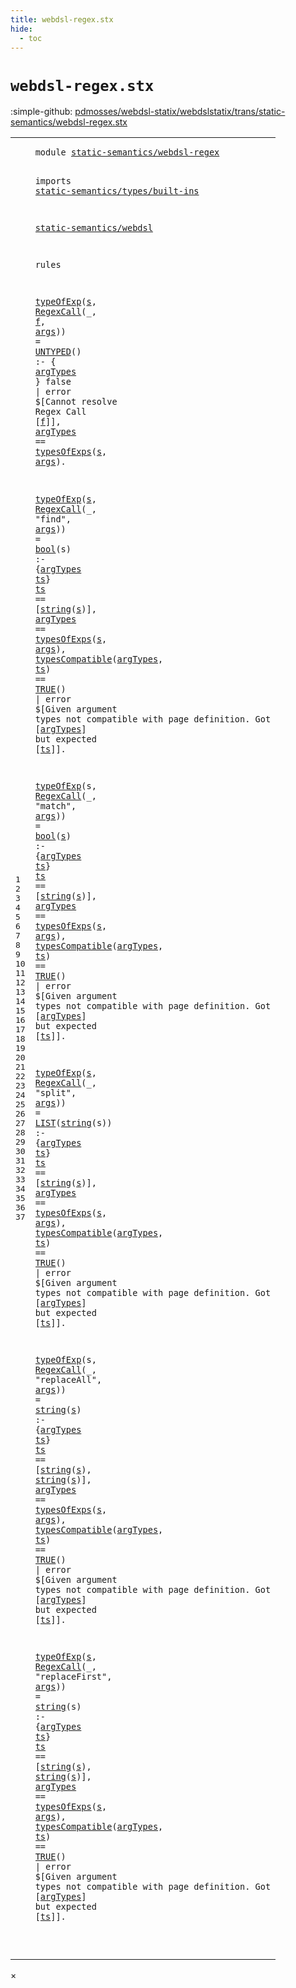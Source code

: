 ```yaml
---
title: webdsl-regex.stx
hide:
  - toc
---
```


# `webdsl-regex.stx`

:simple-github: [pdmosses/webdsl-statix/webdslstatix/trans/static-semantics/webdsl-regex.stx]

[pdmosses/webdsl-statix/webdslstatix/trans/static-semantics/webdsl-regex.stx]: https://github.com/pdmosses/webdsl-statix/blob/master/webdslstatix/trans/static-semantics/webdsl-regex.stx "The source file on GitHub"

<div class="stx"><table class="highlighttable"><tbody><tr><td class="linenos"><div class="linenodiv"><pre><span></span>1
2
3
4
5
6
7
8
9
10
11
12
13
14
15
16
17
18
19
20
21
22
23
24
25
26
27
28
29
30
31
32
33
34
35
36
37
</pre></div></td>
<td class="code"><pre><code><span class="keyword">module</span> <a href="../webdsl.stx/#static-semantics/webdsl-regex_20_3" id="static-semantics/webdsl-regex_1_8" title="Referenced at ../webdsl.stx line 20"><span class="token sort_Id">static-semantics/webdsl-regex</span></a>

<span class="keyword">imports</span>
  <a href="../types/built-ins.stx/#static-semantics/types/built-ins_1_8" id="static-semantics/types/built-ins_4_3" title="Defined at ../types/built-ins.stx line 1"><span class="token sort_Id">static-semantics/types/built-ins</span></a>

  <a href="../webdsl.stx/#static-semantics/webdsl_1_8" id="static-semantics/webdsl_6_3" title="Defined at ../webdsl.stx line 1"><span class="token sort_Id">static-semantics/webdsl</span></a>

<span class="keyword">rules</span>

  <a href="../webdsl.stx/#typeOfExp_388_3" id="typeOfExp_10_3" title="Defined at ../webdsl.stx line 388"><span class="token sort_Id">typeOfExp</span></a><span class="operator">(</span><span class="cons_Var"><a href="#s_12_29" id="s_10_13" title="Referenced at line 12"><span class="token sort_Id">s</span></a></span><span class="operator">,</span> <span class="cons_Op"><a href="../../../src-gen/statix/signatures/WebDSL-Regex-sig.stx/#RegexCall_108_5" id="RegexCall_10_16" title="Defined at ../../../src-gen/statix/signatures/WebDSL-Regex-sig.stx line 108"><span class="token sort_Id">RegexCall</span></a><span class="operator">(_,</span> <span class="cons_Var"><a href="#f_11_48" id="f_10_29" title="Referenced at line 11"><span class="token sort_Id">f</span></a></span><span class="operator">,</span> <span class="cons_Var"><a href="#args_12_32" id="args_10_32" title="Referenced at line 12"><span class="token sort_Id">args</span></a></span><span class="operator">)</span></span><span class="operator">)</span> <span class="operator">=</span> <span class="cons_Op"><a href="../webdsl-types.stx/#UNTYPED_49_5" id="UNTYPED_10_41" title="Defined at ../webdsl-types.stx line 49"><span class="token sort_Id">UNTYPED</span></a><span class="operator">()</span></span> <span class="operator">:-</span> <span class="operator">{</span> <span class="cons_Var"><a href="#argTypes_12_5" id="argTypes_10_56" title="Referenced at line 12"><span class="token sort_Id">argTypes</span></a></span> <span class="operator">}</span>
    <span class="keyword">false</span> <span class="operator">|</span> <span class="keyword">error</span> <span class="operator">$[</span><span class="cons_Text">Cannot resolve Regex Call </span><span class="operator">[</span><span class="cons_Var"><a href="#f_10_29" id="f_11_48" title="Defined at line 10"><span class="token sort_Id">f</span></a></span><span class="operator">]],</span>
    <span class="cons_Var"><a href="#argTypes_10_56" id="argTypes_12_5" title="Defined at line 10"><span class="token sort_Id">argTypes</span></a></span> <span class="operator">==</span> <a href="../webdsl.stx/#typesOfExps_387_3" id="typesOfExps_12_17" title="Defined at ../webdsl.stx line 387"><span class="token sort_Id">typesOfExps</span></a><span class="operator">(</span><span class="cons_Var"><a href="#s_10_13" id="s_12_29" title="Defined at line 10"><span class="token sort_Id">s</span></a></span><span class="operator">,</span> <span class="cons_Var"><a href="#args_10_32" id="args_12_32" title="Defined at line 10"><span class="token sort_Id">args</span></a></span><span class="operator">).</span>

  <a href="../webdsl.stx/#typeOfExp_388_3" id="typeOfExp_14_3" title="Defined at ../webdsl.stx line 388"><span class="token sort_Id">typeOfExp</span></a><span class="operator">(</span><span class="cons_Var"><a href="#s_15_19" id="s_14_13" title="Referenced at line 15, 16"><span class="token sort_Id">s</span></a></span><span class="operator">,</span> <span class="cons_Op"><a href="../../../src-gen/statix/signatures/WebDSL-Regex-sig.stx/#RegexCall_108_5" id="RegexCall_14_16" title="Defined at ../../../src-gen/statix/signatures/WebDSL-Regex-sig.stx line 108"><span class="token sort_Id">RegexCall</span></a><span class="operator">(_,</span> <span class="cons_Str"><span class="operator">"</span>find<span class="operator">"</span></span><span class="operator">,</span> <span class="cons_Var"><a href="#args_16_32" id="args_14_37" title="Referenced at line 16"><span class="token sort_Id">args</span></a></span><span class="operator">)</span></span><span class="operator">)</span> <span class="operator">=</span> <a href="../types/built-ins.stx/#bool_72_3" id="bool_14_46" title="Defined at ../types/built-ins.stx line 72"><span class="token sort_Id">bool</span></a><span class="operator">(</span><span class="cons_Var">s</span><span class="operator">)</span> <span class="operator">:-</span> <span class="operator">{</span><span class="cons_Var"><a href="#argTypes_16_5" id="argTypes_14_58" title="Referenced at line 16, 17"><span class="token sort_Id">argTypes</span></a></span> <span class="cons_Var"><a href="#ts_15_5" id="ts_14_67" title="Referenced at line 15, 17"><span class="token sort_Id">ts</span></a></span><span class="operator">}</span>
    <span class="cons_Var"><a href="#ts_14_67" id="ts_15_5" title="Defined at line 14"><span class="token sort_Id">ts</span></a></span> <span class="operator">==</span> <span class="operator">[</span><a href="../types/built-ins.stx/#string_48_3" id="string_15_12" title="Defined at ../types/built-ins.stx line 48"><span class="keyword">string</span></a><span class="operator">(</span><span class="cons_Var"><a href="#s_14_13" id="s_15_19" title="Defined at line 14"><span class="token sort_Id">s</span></a></span><span class="operator">)],</span>
    <span class="cons_Var"><a href="#argTypes_14_58" id="argTypes_16_5" title="Defined at line 14"><span class="token sort_Id">argTypes</span></a></span> <span class="operator">==</span> <a href="../webdsl.stx/#typesOfExps_387_3" id="typesOfExps_16_17" title="Defined at ../webdsl.stx line 387"><span class="token sort_Id">typesOfExps</span></a><span class="operator">(</span><span class="cons_Var"><a href="#s_14_13" id="s_16_29" title="Defined at line 14"><span class="token sort_Id">s</span></a></span><span class="operator">,</span> <span class="cons_Var"><a href="#args_14_37" id="args_16_32" title="Defined at line 14"><span class="token sort_Id">args</span></a></span><span class="operator">),</span>
    <a href="../webdsl.stx/#typesCompatible_401_3" id="typesCompatible_17_5" title="Defined at ../webdsl.stx line 401"><span class="token sort_Id">typesCompatible</span></a><span class="operator">(</span><span class="cons_Var"><a href="#argTypes_14_58" id="argTypes_17_21" title="Defined at line 14"><span class="token sort_Id">argTypes</span></a></span><span class="operator">,</span> <span class="cons_Var"><a href="#ts_14_67" id="ts_17_31" title="Defined at line 14"><span class="token sort_Id">ts</span></a></span><span class="operator">)</span> <span class="operator">==</span> <span class="cons_Op"><a href="../webdsl.stx/#TRUE_34_5" id="TRUE_17_38" title="Defined at ../webdsl.stx line 34"><span class="token sort_Id">TRUE</span></a><span class="operator">()</span></span> <span class="operator">|</span> <span class="keyword">error</span> <span class="operator">$[</span><span class="cons_Text">Given argument types not compatible with page definition. Got </span><span class="operator">[</span><span class="cons_Var"><a href="#argTypes_14_58" id="argTypes_17_118" title="Defined at line 14"><span class="token sort_Id">argTypes</span></a></span><span class="operator">]</span><span class="cons_Text"> but expected </span><span class="operator">[</span><span class="cons_Var"><a href="#ts_14_67" id="ts_17_142" title="Defined at line 14"><span class="token sort_Id">ts</span></a></span><span class="operator">]].</span>

  <a href="../webdsl.stx/#typeOfExp_388_3" id="typeOfExp_19_3" title="Defined at ../webdsl.stx line 388"><span class="token sort_Id">typeOfExp</span></a><span class="operator">(</span><span class="cons_Var">s</span><span class="operator">,</span> <span class="cons_Op"><a href="../../../src-gen/statix/signatures/WebDSL-Regex-sig.stx/#RegexCall_108_5" id="RegexCall_19_16" title="Defined at ../../../src-gen/statix/signatures/WebDSL-Regex-sig.stx line 108"><span class="token sort_Id">RegexCall</span></a><span class="operator">(_,</span> <span class="cons_Str"><span class="operator">"</span>match<span class="operator">"</span></span><span class="operator">,</span> <span class="cons_Var"><a href="#args_21_32" id="args_19_38" title="Referenced at line 21"><span class="token sort_Id">args</span></a></span><span class="operator">)</span></span><span class="operator">)</span> <span class="operator">=</span> <a href="../types/built-ins.stx/#bool_72_3" id="bool_19_47" title="Defined at ../types/built-ins.stx line 72"><span class="token sort_Id">bool</span></a><span class="operator">(</span><span class="cons_Var"><a href="#s_20_19" id="s_19_52" title="Referenced at line 20, 21"><span class="token sort_Id">s</span></a></span><span class="operator">)</span> <span class="operator">:-</span> <span class="operator">{</span><span class="cons_Var"><a href="#argTypes_21_5" id="argTypes_19_59" title="Referenced at line 21, 22"><span class="token sort_Id">argTypes</span></a></span> <span class="cons_Var"><a href="#ts_20_5" id="ts_19_68" title="Referenced at line 20, 22"><span class="token sort_Id">ts</span></a></span><span class="operator">}</span>
    <span class="cons_Var"><a href="#ts_19_68" id="ts_20_5" title="Defined at line 19"><span class="token sort_Id">ts</span></a></span> <span class="operator">==</span> <span class="operator">[</span><a href="../types/built-ins.stx/#string_48_3" id="string_20_12" title="Defined at ../types/built-ins.stx line 48"><span class="keyword">string</span></a><span class="operator">(</span><span class="cons_Var"><a href="#s_19_52" id="s_20_19" title="Defined at line 19"><span class="token sort_Id">s</span></a></span><span class="operator">)],</span>
    <span class="cons_Var"><a href="#argTypes_19_59" id="argTypes_21_5" title="Defined at line 19"><span class="token sort_Id">argTypes</span></a></span> <span class="operator">==</span> <a href="../webdsl.stx/#typesOfExps_387_3" id="typesOfExps_21_17" title="Defined at ../webdsl.stx line 387"><span class="token sort_Id">typesOfExps</span></a><span class="operator">(</span><span class="cons_Var"><a href="#s_19_52" id="s_21_29" title="Defined at line 19"><span class="token sort_Id">s</span></a></span><span class="operator">,</span> <span class="cons_Var"><a href="#args_19_38" id="args_21_32" title="Defined at line 19"><span class="token sort_Id">args</span></a></span><span class="operator">),</span>
    <a href="../webdsl.stx/#typesCompatible_401_3" id="typesCompatible_22_5" title="Defined at ../webdsl.stx line 401"><span class="token sort_Id">typesCompatible</span></a><span class="operator">(</span><span class="cons_Var"><a href="#argTypes_19_59" id="argTypes_22_21" title="Defined at line 19"><span class="token sort_Id">argTypes</span></a></span><span class="operator">,</span> <span class="cons_Var"><a href="#ts_19_68" id="ts_22_31" title="Defined at line 19"><span class="token sort_Id">ts</span></a></span><span class="operator">)</span> <span class="operator">==</span> <span class="cons_Op"><a href="../webdsl.stx/#TRUE_34_5" id="TRUE_22_38" title="Defined at ../webdsl.stx line 34"><span class="token sort_Id">TRUE</span></a><span class="operator">()</span></span> <span class="operator">|</span> <span class="keyword">error</span> <span class="operator">$[</span><span class="cons_Text">Given argument types not compatible with page definition. Got </span><span class="operator">[</span><span class="cons_Var"><a href="#argTypes_19_59" id="argTypes_22_118" title="Defined at line 19"><span class="token sort_Id">argTypes</span></a></span><span class="operator">]</span><span class="cons_Text"> but expected </span><span class="operator">[</span><span class="cons_Var"><a href="#ts_19_68" id="ts_22_142" title="Defined at line 19"><span class="token sort_Id">ts</span></a></span><span class="operator">]].</span>

  <a href="../webdsl.stx/#typeOfExp_388_3" id="typeOfExp_24_3" title="Defined at ../webdsl.stx line 388"><span class="token sort_Id">typeOfExp</span></a><span class="operator">(</span><span class="cons_Var"><a href="#s_25_19" id="s_24_13" title="Referenced at line 25, 26"><span class="token sort_Id">s</span></a></span><span class="operator">,</span> <span class="cons_Op"><a href="../../../src-gen/statix/signatures/WebDSL-Regex-sig.stx/#RegexCall_108_5" id="RegexCall_24_16" title="Defined at ../../../src-gen/statix/signatures/WebDSL-Regex-sig.stx line 108"><span class="token sort_Id">RegexCall</span></a><span class="operator">(_,</span> <span class="cons_Str"><span class="operator">"</span>split<span class="operator">"</span></span><span class="operator">,</span> <span class="cons_Var"><a href="#args_26_32" id="args_24_38" title="Referenced at line 26"><span class="token sort_Id">args</span></a></span><span class="operator">)</span></span><span class="operator">)</span> <span class="operator">=</span> <span class="cons_Op"><a href="../webdsl-types.stx/#LIST_35_5" id="LIST_24_47" title="Defined at ../webdsl-types.stx line 35"><span class="token sort_Id">LIST</span></a><span class="operator">(</span><a href="../types/built-ins.stx/#string_48_3" id="string_24_52" title="Defined at ../types/built-ins.stx line 48"><span class="keyword">string</span></a><span class="operator">(</span><span class="cons_Var">s</span><span class="operator">))</span></span> <span class="operator">:-</span> <span class="operator">{</span><span class="cons_Var"><a href="#argTypes_26_5" id="argTypes_24_67" title="Referenced at line 26, 27"><span class="token sort_Id">argTypes</span></a></span> <span class="cons_Var"><a href="#ts_25_5" id="ts_24_76" title="Referenced at line 25, 27"><span class="token sort_Id">ts</span></a></span><span class="operator">}</span>
    <span class="cons_Var"><a href="#ts_24_76" id="ts_25_5" title="Defined at line 24"><span class="token sort_Id">ts</span></a></span> <span class="operator">==</span> <span class="operator">[</span><a href="../types/built-ins.stx/#string_48_3" id="string_25_12" title="Defined at ../types/built-ins.stx line 48"><span class="keyword">string</span></a><span class="operator">(</span><span class="cons_Var"><a href="#s_24_13" id="s_25_19" title="Defined at line 24"><span class="token sort_Id">s</span></a></span><span class="operator">)],</span>
    <span class="cons_Var"><a href="#argTypes_24_67" id="argTypes_26_5" title="Defined at line 24"><span class="token sort_Id">argTypes</span></a></span> <span class="operator">==</span> <a href="../webdsl.stx/#typesOfExps_387_3" id="typesOfExps_26_17" title="Defined at ../webdsl.stx line 387"><span class="token sort_Id">typesOfExps</span></a><span class="operator">(</span><span class="cons_Var"><a href="#s_24_13" id="s_26_29" title="Defined at line 24"><span class="token sort_Id">s</span></a></span><span class="operator">,</span> <span class="cons_Var"><a href="#args_24_38" id="args_26_32" title="Defined at line 24"><span class="token sort_Id">args</span></a></span><span class="operator">),</span>
    <a href="../webdsl.stx/#typesCompatible_401_3" id="typesCompatible_27_5" title="Defined at ../webdsl.stx line 401"><span class="token sort_Id">typesCompatible</span></a><span class="operator">(</span><span class="cons_Var"><a href="#argTypes_24_67" id="argTypes_27_21" title="Defined at line 24"><span class="token sort_Id">argTypes</span></a></span><span class="operator">,</span> <span class="cons_Var"><a href="#ts_24_76" id="ts_27_31" title="Defined at line 24"><span class="token sort_Id">ts</span></a></span><span class="operator">)</span> <span class="operator">==</span> <span class="cons_Op"><a href="../webdsl.stx/#TRUE_34_5" id="TRUE_27_38" title="Defined at ../webdsl.stx line 34"><span class="token sort_Id">TRUE</span></a><span class="operator">()</span></span> <span class="operator">|</span> <span class="keyword">error</span> <span class="operator">$[</span><span class="cons_Text">Given argument types not compatible with page definition. Got </span><span class="operator">[</span><span class="cons_Var"><a href="#argTypes_24_67" id="argTypes_27_118" title="Defined at line 24"><span class="token sort_Id">argTypes</span></a></span><span class="operator">]</span><span class="cons_Text"> but expected </span><span class="operator">[</span><span class="cons_Var"><a href="#ts_24_76" id="ts_27_142" title="Defined at line 24"><span class="token sort_Id">ts</span></a></span><span class="operator">]].</span>

  <a href="../webdsl.stx/#typeOfExp_388_3" id="typeOfExp_29_3" title="Defined at ../webdsl.stx line 388"><span class="token sort_Id">typeOfExp</span></a><span class="operator">(</span><span class="cons_Var">s</span><span class="operator">,</span> <span class="cons_Op"><a href="../../../src-gen/statix/signatures/WebDSL-Regex-sig.stx/#RegexCall_108_5" id="RegexCall_29_16" title="Defined at ../../../src-gen/statix/signatures/WebDSL-Regex-sig.stx line 108"><span class="token sort_Id">RegexCall</span></a><span class="operator">(_,</span> <span class="cons_Str"><span class="operator">"</span>replaceAll<span class="operator">"</span></span><span class="operator">,</span> <span class="cons_Var"><a href="#args_31_32" id="args_29_43" title="Referenced at line 31"><span class="token sort_Id">args</span></a></span><span class="operator">)</span></span><span class="operator">)</span> <span class="operator">=</span> <a href="../types/built-ins.stx/#string_48_3" id="string_29_52" title="Defined at ../types/built-ins.stx line 48"><span class="keyword">string</span></a><span class="operator">(</span><span class="cons_Var"><a href="#s_30_19" id="s_29_59" title="Referenced at line 30, 31"><span class="token sort_Id">s</span></a></span><span class="operator">)</span> <span class="operator">:-</span> <span class="operator">{</span><span class="cons_Var"><a href="#argTypes_31_5" id="argTypes_29_66" title="Referenced at line 31, 32"><span class="token sort_Id">argTypes</span></a></span> <span class="cons_Var"><a href="#ts_30_5" id="ts_29_75" title="Referenced at line 30, 32"><span class="token sort_Id">ts</span></a></span><span class="operator">}</span>
    <span class="cons_Var"><a href="#ts_29_75" id="ts_30_5" title="Defined at line 29"><span class="token sort_Id">ts</span></a></span> <span class="operator">==</span> <span class="operator">[</span><a href="../types/built-ins.stx/#string_48_3" id="string_30_12" title="Defined at ../types/built-ins.stx line 48"><span class="keyword">string</span></a><span class="operator">(</span><span class="cons_Var"><a href="#s_29_59" id="s_30_19" title="Defined at line 29"><span class="token sort_Id">s</span></a></span><span class="operator">),</span> <a href="../types/built-ins.stx/#string_48_3" id="string_30_23" title="Defined at ../types/built-ins.stx line 48"><span class="keyword">string</span></a><span class="operator">(</span><span class="cons_Var"><a href="#s_29_59" id="s_30_30" title="Defined at line 29"><span class="token sort_Id">s</span></a></span><span class="operator">)],</span>
    <span class="cons_Var"><a href="#argTypes_29_66" id="argTypes_31_5" title="Defined at line 29"><span class="token sort_Id">argTypes</span></a></span> <span class="operator">==</span> <a href="../webdsl.stx/#typesOfExps_387_3" id="typesOfExps_31_17" title="Defined at ../webdsl.stx line 387"><span class="token sort_Id">typesOfExps</span></a><span class="operator">(</span><span class="cons_Var"><a href="#s_29_59" id="s_31_29" title="Defined at line 29"><span class="token sort_Id">s</span></a></span><span class="operator">,</span> <span class="cons_Var"><a href="#args_29_43" id="args_31_32" title="Defined at line 29"><span class="token sort_Id">args</span></a></span><span class="operator">),</span>
    <a href="../webdsl.stx/#typesCompatible_401_3" id="typesCompatible_32_5" title="Defined at ../webdsl.stx line 401"><span class="token sort_Id">typesCompatible</span></a><span class="operator">(</span><span class="cons_Var"><a href="#argTypes_29_66" id="argTypes_32_21" title="Defined at line 29"><span class="token sort_Id">argTypes</span></a></span><span class="operator">,</span> <span class="cons_Var"><a href="#ts_29_75" id="ts_32_31" title="Defined at line 29"><span class="token sort_Id">ts</span></a></span><span class="operator">)</span> <span class="operator">==</span> <span class="cons_Op"><a href="../webdsl.stx/#TRUE_34_5" id="TRUE_32_38" title="Defined at ../webdsl.stx line 34"><span class="token sort_Id">TRUE</span></a><span class="operator">()</span></span> <span class="operator">|</span> <span class="keyword">error</span> <span class="operator">$[</span><span class="cons_Text">Given argument types not compatible with page definition. Got </span><span class="operator">[</span><span class="cons_Var"><a href="#argTypes_29_66" id="argTypes_32_118" title="Defined at line 29"><span class="token sort_Id">argTypes</span></a></span><span class="operator">]</span><span class="cons_Text"> but expected </span><span class="operator">[</span><span class="cons_Var"><a href="#ts_29_75" id="ts_32_142" title="Defined at line 29"><span class="token sort_Id">ts</span></a></span><span class="operator">]].</span>

  <a href="../webdsl.stx/#typeOfExp_388_3" id="typeOfExp_34_3" title="Defined at ../webdsl.stx line 388"><span class="token sort_Id">typeOfExp</span></a><span class="operator">(</span><span class="cons_Var"><a href="#s_35_19" id="s_34_13" title="Referenced at line 35, 36"><span class="token sort_Id">s</span></a></span><span class="operator">,</span> <span class="cons_Op"><a href="../../../src-gen/statix/signatures/WebDSL-Regex-sig.stx/#RegexCall_108_5" id="RegexCall_34_16" title="Defined at ../../../src-gen/statix/signatures/WebDSL-Regex-sig.stx line 108"><span class="token sort_Id">RegexCall</span></a><span class="operator">(_,</span> <span class="cons_Str"><span class="operator">"</span>replaceFirst<span class="operator">"</span></span><span class="operator">,</span> <span class="cons_Var"><a href="#args_36_32" id="args_34_45" title="Referenced at line 36"><span class="token sort_Id">args</span></a></span><span class="operator">)</span></span><span class="operator">)</span> <span class="operator">=</span> <a href="../types/built-ins.stx/#string_48_3" id="string_34_54" title="Defined at ../types/built-ins.stx line 48"><span class="keyword">string</span></a><span class="operator">(</span><span class="cons_Var">s</span><span class="operator">)</span> <span class="operator">:-</span> <span class="operator">{</span><span class="cons_Var"><a href="#argTypes_36_5" id="argTypes_34_68" title="Referenced at line 36, 37"><span class="token sort_Id">argTypes</span></a></span> <span class="cons_Var"><a href="#ts_35_5" id="ts_34_77" title="Referenced at line 35, 37"><span class="token sort_Id">ts</span></a></span><span class="operator">}</span>
    <span class="cons_Var"><a href="#ts_34_77" id="ts_35_5" title="Defined at line 34"><span class="token sort_Id">ts</span></a></span> <span class="operator">==</span> <span class="operator">[</span><a href="../types/built-ins.stx/#string_48_3" id="string_35_12" title="Defined at ../types/built-ins.stx line 48"><span class="keyword">string</span></a><span class="operator">(</span><span class="cons_Var"><a href="#s_34_13" id="s_35_19" title="Defined at line 34"><span class="token sort_Id">s</span></a></span><span class="operator">),</span> <a href="../types/built-ins.stx/#string_48_3" id="string_35_23" title="Defined at ../types/built-ins.stx line 48"><span class="keyword">string</span></a><span class="operator">(</span><span class="cons_Var"><a href="#s_34_13" id="s_35_30" title="Defined at line 34"><span class="token sort_Id">s</span></a></span><span class="operator">)],</span>
    <span class="cons_Var"><a href="#argTypes_34_68" id="argTypes_36_5" title="Defined at line 34"><span class="token sort_Id">argTypes</span></a></span> <span class="operator">==</span> <a href="../webdsl.stx/#typesOfExps_387_3" id="typesOfExps_36_17" title="Defined at ../webdsl.stx line 387"><span class="token sort_Id">typesOfExps</span></a><span class="operator">(</span><span class="cons_Var"><a href="#s_34_13" id="s_36_29" title="Defined at line 34"><span class="token sort_Id">s</span></a></span><span class="operator">,</span> <span class="cons_Var"><a href="#args_34_45" id="args_36_32" title="Defined at line 34"><span class="token sort_Id">args</span></a></span><span class="operator">),</span>
    <a href="../webdsl.stx/#typesCompatible_401_3" id="typesCompatible_37_5" title="Defined at ../webdsl.stx line 401"><span class="token sort_Id">typesCompatible</span></a><span class="operator">(</span><span class="cons_Var"><a href="#argTypes_34_68" id="argTypes_37_21" title="Defined at line 34"><span class="token sort_Id">argTypes</span></a></span><span class="operator">,</span> <span class="cons_Var"><a href="#ts_34_77" id="ts_37_31" title="Defined at line 34"><span class="token sort_Id">ts</span></a></span><span class="operator">)</span> <span class="operator">==</span> <span class="cons_Op"><a href="../webdsl.stx/#TRUE_34_5" id="TRUE_37_38" title="Defined at ../webdsl.stx line 34"><span class="token sort_Id">TRUE</span></a><span class="operator">()</span></span> <span class="operator">|</span> <span class="keyword">error</span> <span class="operator">$[</span><span class="cons_Text">Given argument types not compatible with page definition. Got </span><span class="operator">[</span><span class="cons_Var"><a href="#argTypes_34_68" id="argTypes_37_118" title="Defined at line 34"><span class="token sort_Id">argTypes</span></a></span><span class="operator">]</span><span class="cons_Text"> but expected </span><span class="operator">[</span><span class="cons_Var"><a href="#ts_34_77" id="ts_37_142" title="Defined at line 34"><span class="token sort_Id">ts</span></a></span><span class="operator">]].</span>

</code></pre></td></tr></tbody></table></div>

<div id="modal">
  <div id="modal-content">
    <span id="modal-close">&times;</span>
    <h2 id="modal-h2"></h2>
    <p  id="modal-p"></p>
    <ul id="modal-ul"></ul>
  </div>
</div>
